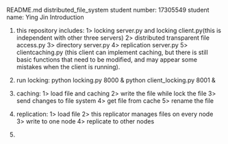 README.md  distributed_file_system
student number: 17305549
student name: Ying Jin
Introduction
1. this repository includes:
	1> locking server.py and locking client.py(this is independent with other three servers)
	2> distributed transparent file access.py
	3> directory server.py
	4> replication server.py
	5> clientcaching.py (this client can implement caching, but there is still basic functions that need to be modified, and may appear some mistakes when the client is running). 

2. run locking:
	python locking.py 8000 &
	python client_locking.py 8001 &

3. caching:
	1> load file and caching
	2> write the file while lock the file
	3> send changes to file system
	4> get file from cache
	5> rename the file

4. replication:
	1> load file
	2> this replicator manages files on every node
	3> write to one node
	4> replicate to other nodes

5. 
